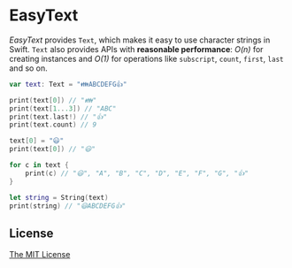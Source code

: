 # EasyText

_EasyText_ provides `Text`, which makes it easy to use character strings in Swift. `Text` also provides APIs with **reasonable performance**: *O(n)* for creating instances and *O(1)* for operations like `subscript`, `count`, `first`, `last` and so on.

```swift
var text: Text = "👪ABCDEFG👍"

print(text[0]) // "👪"
print(text[1...3]) // "ABC"
print(text.last!) // "👍"
print(text.count) // 9

text[0] = "😃"
print(text[0]) // "😃"

for c in text {
    print(c) // "😃", "A", "B", "C", "D", "E", "F", "G", "👍"
}

let string = String(text)
print(string) // "😃ABCDEFG👍"
```

## License

[The MIT License](LICENSE)
